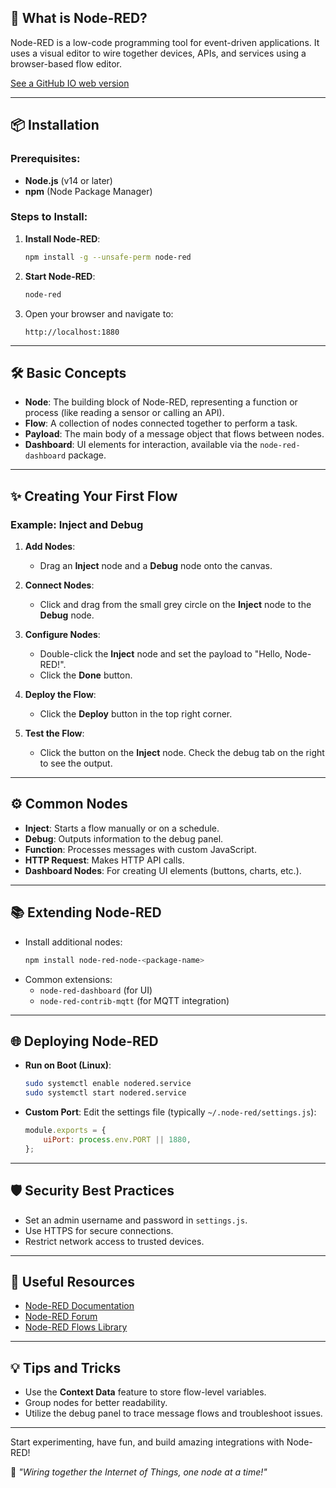 
## 🚀 What is Node-RED?

Node-RED is a low-code programming tool for event-driven applications. It uses a visual editor to wire together devices, APIs, and services using a browser-based flow editor.

[See a GitHub IO web version](https://logbus-iiot.github.io/node-red-tutorials/installation.html)

---

## 📦 Installation

### Prerequisites:
- **Node.js** (v14 or later)
- **npm** (Node Package Manager)

### Steps to Install:

1. **Install Node-RED**:
   ```bash
   npm install -g --unsafe-perm node-red
   ```

2. **Start Node-RED**:
   ```bash
   node-red
   ```

3. Open your browser and navigate to:
   ```
   http://localhost:1880
   ```

---

## 🛠️ Basic Concepts

- **Node**: The building block of Node-RED, representing a function or process (like reading a sensor or calling an API).
- **Flow**: A collection of nodes connected together to perform a task.
- **Payload**: The main body of a message object that flows between nodes.
- **Dashboard**: UI elements for interaction, available via the `node-red-dashboard` package.

---

## ✨ Creating Your First Flow

### Example: Inject and Debug

1. **Add Nodes**:
   - Drag an **Inject** node and a **Debug** node onto the canvas.
   
2. **Connect Nodes**:
   - Click and drag from the small grey circle on the **Inject** node to the **Debug** node.

3. **Configure Nodes**:
   - Double-click the **Inject** node and set the payload to "Hello, Node-RED!".
   - Click the **Done** button.

4. **Deploy the Flow**:
   - Click the **Deploy** button in the top right corner.

5. **Test the Flow**:
   - Click the button on the **Inject** node. Check the debug tab on the right to see the output.

---

## ⚙️ Common Nodes

- **Inject**: Starts a flow manually or on a schedule.
- **Debug**: Outputs information to the debug panel.
- **Function**: Processes messages with custom JavaScript.
- **HTTP Request**: Makes HTTP API calls.
- **Dashboard Nodes**: For creating UI elements (buttons, charts, etc.).

---

## 📚 Extending Node-RED

- Install additional nodes:
   ```bash
   npm install node-red-node-<package-name>
   ```
- Common extensions:
   - `node-red-dashboard` (for UI)
   - `node-red-contrib-mqtt` (for MQTT integration)

---

## 🌐 Deploying Node-RED

- **Run on Boot (Linux)**:
   ```bash
   sudo systemctl enable nodered.service
   sudo systemctl start nodered.service
   ```

- **Custom Port**:
   Edit the settings file (typically `~/.node-red/settings.js`):
   ```javascript
   module.exports = {
       uiPort: process.env.PORT || 1880,
   };
   ```

---

## 🛡️ Security Best Practices

- Set an admin username and password in `settings.js`.
- Use HTTPS for secure connections.
- Restrict network access to trusted devices.

---

## 🧩 Useful Resources

- [Node-RED Documentation](https://nodered.org/docs/)
- [Node-RED Forum](https://discourse.nodered.org/)
- [Node-RED Flows Library](https://flows.nodered.org/)

---

## 💡 Tips and Tricks

- Use the **Context Data** feature to store flow-level variables.
- Group nodes for better readability.
- Utilize the debug panel to trace message flows and troubleshoot issues.

---

Start experimenting, have fun, and build amazing integrations with Node-RED!

💬 _"Wiring together the Internet of Things, one node at a time!"_

